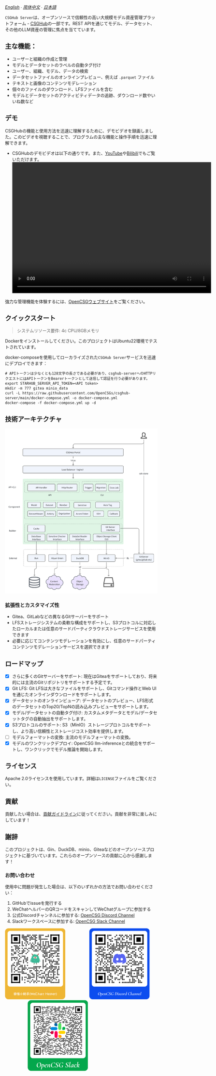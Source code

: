 *[English](README_en.md) ∙ [简体中文](README_cn.md) ∙ [日本語](README_ja.md)*

`CSGHub Server`は、オープンソースで信頼性の高い大規模モデル資産管理プラットフォーム - [CSGHub](https://github.com/OpenCSGs/CSGHub/)の一部です。REST APIを通じてモデル、データセット、その他のLLM資産の管理に焦点を当てています。

## 主な機能：
- ユーザーと組織の作成と管理
- モデルとデータセットのラベルの自動タグ付け
- ユーザー、組織、モデル、データの検索
- データセットファイルのオンラインプレビュー、例えば `.parquet` ファイル
- テキストと画像のコンテンツモデレーション
- 個々のファイルのダウンロード、LFSファイルを含む
- モデルとデータセットのアクティビティデータの追跡、ダウンロード数やいいね数など

## デモ
CSGHubの機能と使用方法を迅速に理解するために、デモビデオを録画しました。このビデオを視聴することで、プログラムの主な機能と操作手順を迅速に理解できます。
- CSGHubのデモビデオは以下の通りです。また、[YouTube](https://www.youtube.com/watch?v=SFDISpqowXs)や[Bilibili](https://www.bilibili.com/video/BV12T4y187bv/)でもご覧いただけます。
<video width="658" height="432" src="https://github-production-user-asset-6210df.s3.amazonaws.com/3232817/296556812-205d07f2-de9d-4a7f-b3f5-83514a71453e.mp4"></video>

強力な管理機能を体験するには、[OpenCSGウェブサイト](https://portal.opencsg.com/models)をご覧ください。

## クイックスタート
> システムリソース要件: 4c CPU/8GBメモリ

Dockerをインストールしてください。このプロジェクトはUbuntu22環境でテストされています。

docker-composeを使用してローカライズされた`CSGHub Server`サービスを迅速にデプロイできます：
```shell
# APIトークンは少なくとも128文字の長さである必要があり、csghub-serverへのHTTPリクエストにはAPIトークンをBearerトークンとして送信して認証を行う必要があります。
export STARHUB_SERVER_API_TOKEN=<API token>
mkdir -m 777 gitea minio_data
curl -L https://raw.githubusercontent.com/OpenCSGs/csghub-server/main/docker-compose.yml -o docker-compose.yml
docker-compose -f docker-compose.yml up -d
```

## 技術アーキテクチャ
<div align=center>
  <img src="docs/csghub_server-arch.png" alt="csghub-server architecture" width="800px">
</div>

### 拡張性とカスタマイズ性
- Gitea、GitLabなどの異なるGitサーバーをサポート
- LFSストレージシステムの柔軟な構成をサポートし、S3プロトコルに対応したローカルまたは任意のサードパーティクラウドストレージサービスを使用できます
- 必要に応じてコンテンツモデレーションを有効にし、任意のサードパーティコンテンツモデレーションサービスを選択できます

## ロードマップ
- [x] さらに多くのGitサーバーをサポート: 現在はGiteaをサポートしており、将来的には主流のGitリポジトリをサポートする予定です。
- [x] Git LFS: Git LFSは大きなファイルをサポートし、Gitコマンド操作とWeb UIを通じたオンラインダウンロードをサポートします。
- [x] データセットのオンラインビューア: データセットのプレビュー、LFS形式のデータセットのTop20/TopNの読み込みプレビューをサポートします。
- [x] モデル/データセットの自動タグ付け: カスタムメタデータとモデル/データセットタグの自動抽出をサポートします。
- [x] S3プロトコルのサポート: S3（MinIO）ストレージプロトコルをサポートし、より高い信頼性とストレージコスト効率を提供します。
- [ ] モデルフォーマットの変換: 主流のモデルフォーマットの変換。
- [x] モデルのワンクリックデプロイ: OpenCSG llm-inferenceとの統合をサポートし、ワンクリックでモデル推論を開始します。

## ライセンス
Apache 2.0ライセンスを使用しています。詳細は`LICENSE`ファイルをご覧ください。

## 貢献
貢献したい場合は、[貢献ガイドライン](docs/en/contributing.md)に従ってください。貢献を非常に楽しみにしています！

## 謝辞
このプロジェクトは、Gin、DuckDB、minio、Giteaなどのオープンソースプロジェクトに基づいています。これらのオープンソースの貢献に心から感謝します！

### お問い合わせ
使用中に問題が発生した場合は、以下のいずれかの方法でお問い合わせください：
1. GitHubでissueを発行する
2. WeChatヘルパーのQRコードをスキャンしてWeChatグループに参加する
3. 公式Discordチャンネルに参加する: [OpenCSG Discord Channel](https://discord.gg/bXnu4C9BkR)
4. Slackワークスペースに参加する: [OpenCSG Slack Channel](https://join.slack.com/t/opencsghq/shared_invite/zt-2fmtem7hs-s_RmMeoOIoF1qzslql2q~A)
<div style="display:inline-block">
<img src="https://github.com/OpenCSGs/csghub/blob/main/docs/images/wechat-assistant-new.png" width='200'>
&nbsp;&nbsp;&nbsp;&nbsp;&nbsp;&nbsp;&nbsp;&nbsp;&nbsp;&nbsp;&nbsp;&nbsp;&nbsp;&nbsp;&nbsp;&nbsp;&nbsp;&nbsp;
<img src="https://github.com/OpenCSGs/csghub/blob/main/docs/images/discord-qrcode.png" width='200'>
  &nbsp;&nbsp;&nbsp;&nbsp;&nbsp;&nbsp;&nbsp;&nbsp;&nbsp;&nbsp;&nbsp;&nbsp;&nbsp;&nbsp;&nbsp;&nbsp;&nbsp;&nbsp;
<img src="https://github.com/OpenCSGs/csghub/blob/main/docs/images/slack-qrcode.png" width='200'>
</div>
